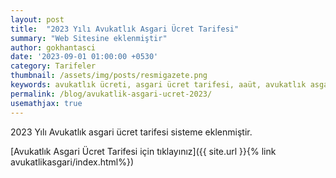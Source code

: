 ```yaml
---
layout: post
title:  "2023 Yılı Avukatlık Asgari Ücret Tarifesi"
summary: "Web Sitesine eklenmiştir"
author: gokhantasci
date: '2023-09-01 01:00:00 +0530'
category: Tarifeler
thumbnail: /assets/img/posts/resmigazete.png
keywords: avukatlık ücreti, asgari ücret tarifesi, aaüt, avukatlık asgari ücret
permalink: /blog/avukatlik-asgari-ucret-2023/
usemathjax: true
---
```


2023 Yılı Avukatlık asgari ücret tarifesi sisteme eklenmiştir. 


[Avukatlık Asgari Ücret Tarifesi için tıklayınız]({{ site.url }}{% link avukatlikasgari/index.html%})